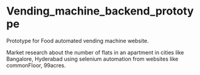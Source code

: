 # Vending_machine_backend_prototype

Prototype for Food automated vending machine website.

Market research about the number of flats in an apartment in cities like Bangalore, Hyderabad using selenium automation from websites like commonFloor, 99acres.

